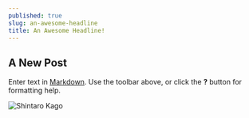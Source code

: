 ```yaml
---
published: true
slug: an-awesome-headline
title: An Awesome Headline!
---
```

## A New Post

Enter text in [Markdown](http://daringfireball.net/projects/markdown/). Use the toolbar above, or click the **?** button for formatting help.

![Shintaro Kago]({{site.baseurl}}/attachments/shintaroKago.jpg)

